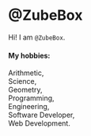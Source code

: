 # @ZubeBox

Hi! I am `@ZubeBox`.

#### My hobbies:

Arithmetic,  
Science,  
Geometry,  
Programming,  
Engineering,  
Software Developer,  
Web Development.
